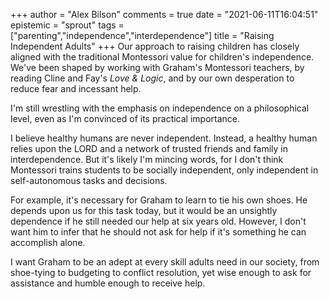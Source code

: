 +++
author = "Alex Bilson"
comments = true
date = "2021-06-11T16:04:51"
epistemic = "sprout"
tags = ["parenting","independence","interdependence"]
title = "Raising Independent Adults"
+++
Our approach to raising children has closely aligned with the traditional Montessori value for children's independence. We've been shaped by working with Graham's Montessori teachers, by reading Cline and Fay's _Love & Logic_, and by our own desperation to reduce fear and incessant help.

I'm still wrestling with the emphasis on independence on a philosophical level, even as I'm convinced of its practical importance.

I believe healthy humans are never independent. Instead, a healthy human relies upon the LORD and a network of trusted friends and family in interdependence. But it's likely I'm mincing words, for I don't think Montessori trains students to be socially independent, only independent in self-autonomous tasks and decisions.

For example, it's necessary for Graham to learn to tie his own shoes. He depends upon us for this task today, but it would be an unsightly dependence if he still needed our help at six years old. However, I don't want him to infer that he should not ask for help if it's something he can accomplish alone.

I want Graham to be an adept at every skill adults need in our society, from shoe-tying to budgeting to conflict resolution, yet wise enough to ask for assistance and humble enough to receive help.

